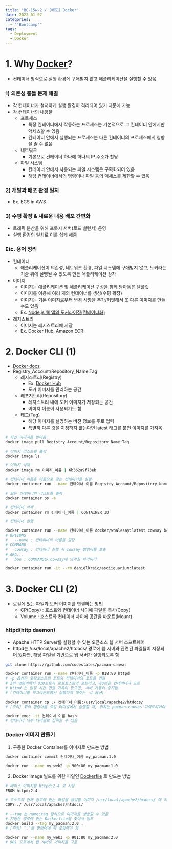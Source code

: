 ```yaml
---
title: "BC-15w-2 / [배포] Docker"
date: 2022-01-07
categories:
  - "'Bootcamp'"
tags:
  - Deployment
  - Docker
---
```


# 1. Why [Docker](https://docs.docker.com/desktop/mac/install/)?

- 컨테이너 방식으로 실행 환경에 구애받지 않고 애플리케이션을 실행할 수 있음

### 1) 의존성 충돌 문제 해결

- 각 컨테이너가 철저하게 실행 환경이 격리되어 있기 때문에 가능
- 각 컨테이너의 내용물
  - 프로세스
    - 특정 컨테이너에서 작동하는 프로세스는 기본적으로 그 컨테이너 안에서만 액세스할 수 있음
    - 컨테이너 안에서 실행되는 프로세스는 다른 컨테이너의 프로세스에게 영향을 줄 수 없음
  - 네트워크
    - 기본으로 컨테이너 하나에 하나의 IP 주소가 할당
  - 파일 시스템
    - 컨테이너 안에서 사용되는 파일 시스템은 구획화되어 있음
    - 해당 컨테이너에서의 명령이나 파일 등의 액세스를 제한할 수 있음

### 2) 개발과 배포 환경 일치

- Ex. ECS in AWS

### 3) 수평 확장 & 새로운 내용 배포 간편화

- 트래픽 분산을 위해 프록시 서버(로드 밸런서) 운영
- 실행 환경의 일치로 이를 쉽게 해줌

### Etc. 용어 정리

- 컨테이너
  - 애플리케이션이 의존성, 네트워크 환경, 파일 시스템에 구애받지 않고, 도커라는 기술 위에 실행될 수 있도록 만든 애플리케이션 상자
- 이미지
  - 이미지는 애플리케이션 및 애플리케이션 구성을 함께 담아놓은 템플릿
  - 이미지를 이용해 여러 개의 컨테이너를 생성(수평 확장)
  - 이미지는 기본 이미지로부터 변경 사항을 추가/커밋해서 또 다른 이미지를 만들 수도 있음
  - Ex. [Node.js 웹 앱의 도커라이징(컨테이너화)](https://nodejs.org/ko/docs/guides/nodejs-docker-webapp/)
- 레지스트리
  - 이미지는 레지스트리에 저장
  - Ex. Docker Hub, Amazon ECR

# 2. Docker CLI (1)

- [Docker docs](https://docs.docker.com/engine/reference/commandline/container_run/)
- Registry_Account/Repository_Name:Tag
  - 레지스트리(Registry)
    - Ex. [Docker Hub](https://hub.docker.com/)
    - 도커 이미지를 관리하는 공간
  - 레포지토리(Repository)
    - 레지스트리 내에 도커 이미지가 저장되는 공간
    - 이미지 이름이 사용되기도 함
  - 태그(Tag)
    - 해당 이미지를 설명하는 버전 정보를 주로 입력
    - 특별히 다른 것을 지정하지 않는다면 latest 태그를 붙인 이미지를 가져옴

```bash
# 최신 이미지를 받아옴
docker image pull Registry_Account/Repository_Name:Tag

# 이미지 리스트를 출력
docker image ls

# 이미지 삭제
docker image rm 이미지_이름 | 6b362a9f73eb

# 컨테이너_이름을 이름으로 갖는 컨테이너를 실행
docker container run --name 컨테이너_이름 Registry_Account/Repository_Name:Tag

# 모든 컨테이너의 리스트를 출력
docker container ps -a

# 컨테이너 삭제
docker container rm 컨테이너_이름 | CONTAINER ID
```

```bash
# 컨테이너 실행

docker container run --name 컨테이너_이름 docker/whalesay:latest cowsay boo
# OPTIONS
#   --name : 컨테이너의 이름을 할당
# COMMAND
#   cowsay : 컨테이너 실행 시 cowsay 명령어를 호출
# ARG...
#   boo : COMMAND인 cowsay에 넘겨질 파라미터

docker container run -it --rm danielkraic/asciiquarium:latest
```

# 3. Docker CLI (2)

- 로컬에 있는 파일과 도커 이미지를 연결하는 방법
  - CP(Copy) : 호스트와 컨테이너 사이에 파일을 복사(Copy)
  - Volume : 호스트와 컨테이너 사이에 공간을 마운트(Mount)

### httpd(http daemon)

- Apache HTTP Server를 실행할 수 있는 오픈소스 웹 서버 소프트웨어
- httpd는 /usr/local/apache2/htdocs/ 경로에 웹 서버와 관련된 파일들이 저장되어 있다면, 해당 파일을 기반으로 웹 서버가 실행되도록 함

```bash
git clone https://github.com/codestates/pacman-canvas

docker container run --name 컨테이너_이름 -p 818:80 httpd
# -p 옵션은 로컬호스트의 포트와 컨테이너의 포트를 연결
# 2의 명령어에서 818포트가 로컬호스트의 포트이고, 80번은 컨테이너의 포트
# httpd 는 일정 시간 연결 기록이 없으면, 서버 가동이 중지됨
# (컨테이너를 백그라운드에서 실행하게 해주는 -d 옵션)

docker container cp ./ 컨테이너_이름:/usr/local/apache2/htdocs/
# [주의] 위의 명령어를 로컬 터미널에서 실행할 때, 위치는 pacman-canvas 디렉토리여야 함

docker exec -it 컨테이너_이름 bash
# 컨테이너 내부 터미널로 접속할 수 있음
```

### Docker 이미지 만들기

1. 구동한 Docker Container를 이미지로 만드는 방법

```bash
docker container commit 컨테이너_이름 my_pacman:1.0

docker run --name my_web2 -p 900:80 my_pacman:1.0
```

2. Docker Image 빌드를 위한 파일인 [Dockerfile](https://docs.docker.com/engine/reference/builder/) 로 만드는 방법

```bash
# 베이스 이미지를 httpd:2.4 로 사용
FROM httpd:2.4

# 호스트의 현재 경로에 있는 파일을 생성할 이미지 /usr/local/apache2/htdocs/ 에 복사
COPY ./ /usr/local/apache2/htdocs/
```

```bash
# --tag 는 name:tag 형식으로 이미지를 생성할 수 있음
# 지정한 경로에 있는 Dockerfile을 찾아서 빌드
docker build --tag my_pacman:2.0 .
# [주의] "."을 명령어에 꼭 포함해야 함

docker run --name my_web3 -p 901:80 my_pacman:2.0
# 901 포트에서 웹 서버로 이미지를 구동
```
